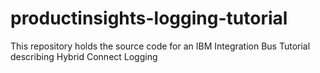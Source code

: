 # productinsights-logging-tutorial
This repository holds the source code for an IBM Integration Bus Tutorial describing Hybrid Connect Logging

